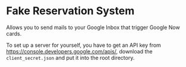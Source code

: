 Fake Reservation System
=======================

Allows you to send mails to your Google Inbox that trigger Google Now cards.

To set up a server for yourself, you have to get an API key from
https://console.developers.google.com/apis/, download the `client_secret.json`
and put it into the root directory.
